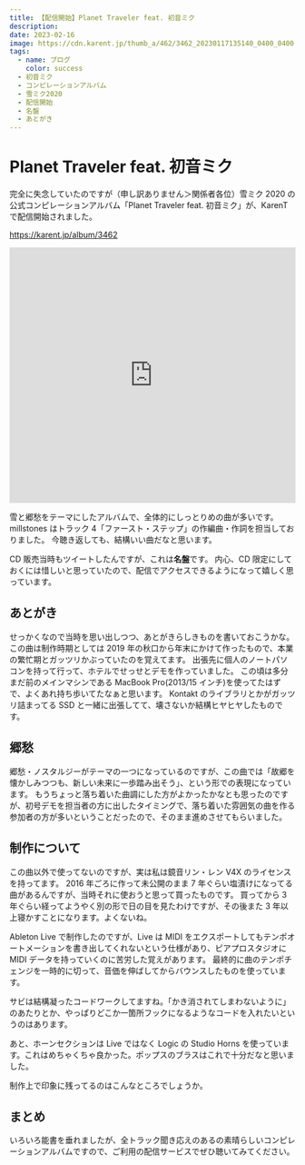 ```yaml
---
title: 【配信開始】Planet Traveler feat. 初音ミク
description:
date: 2023-02-16
image: https://cdn.karent.jp/thumb_a/462/3462_20230117135140_0400_0400.jpg
tags:
  - name: ブログ
    color: success
  - 初音ミク
  - コンピレーションアルバム
  - 雪ミク2020
  - 配信開始
  - 名盤
  - あとがき
---
```


# Planet Traveler feat. 初音ミク

完全に失念していたのですが（申し訳ありません＞関係者各位）雪ミク 2020 の公式コンピレーションアルバム「Planet Traveler feat. 初音ミク」が、KarenT で配信開始されました。

https://karent.jp/album/3462

<iframe allow="autoplay *; encrypted-media *; fullscreen *; clipboard-write" frameborder="0" height="450" style="width:100%;max-width:660px;overflow:hidden;background:transparent;" sandbox="allow-forms allow-popups allow-same-origin allow-scripts allow-storage-access-by-user-activation allow-top-navigation-by-user-activation" src="https://embed.music.apple.com/jp/album/planet-traveler-feat-hatsune-miku/1666229291"></iframe>

雪と郷愁をテーマにしたアルバムで、全体的にしっとりめの曲が多いです。
millstones はトラック 4「ファースト・ステップ」の作編曲・作詞を担当しておりました。
今聴き返しても、結構いい曲だなと思います。

CD 販売当時もツイートしたんですが、これは**名盤**です。
内心、CD 限定にしておくには惜しいと思っていたので、配信でアクセスできるようになって嬉しく思っています。

## あとがき

せっかくなので当時を思い出しつつ、あとがきらしきものを書いておこうかな。
この曲は制作時期としては 2019 年の秋口から年末にかけて作ったもので、本業の繁忙期とガッツリかぶっていたのを覚えてます。
出張先に個人のノートパソコンを持って行って、ホテルでせっせとデモを作っていました。
この頃は多分まだ前のメインマシンである MacBook Pro(2013/15 インチ)を使ってたはずで、よくあれ持ち歩いてたなぁと思います。
Kontakt のライブラリとかがガッツリ詰まってる SSD と一緒に出張してて、壊さないか結構ヒヤヒヤしたものです。

## 郷愁

郷愁・ノスタルジーがテーマの一つになっているのですが、この曲では「故郷を懐かしみつつも、新しい未来に一歩踏み出そう」、という形での表現になっています。
もうちょっと落ち着いた曲調にした方がよかったかなとも思ったのですが、初号デモを担当者の方に出したタイミングで、落ち着いた雰囲気の曲を作る参加者の方が多いということだったので、そのまま進めさせてもらいました。

## 制作について

この曲以外で使ってないのですが、実は私は鏡音リン・レン V4X のライセンスを持ってます。
2016 年ごろに作って未公開のまま 7 年ぐらい塩漬けになってる曲があるんですが、当時それに使おうと思って買ったものです。
買ってから 3 年ぐらい経ってようやく別の形で日の目を見たわけですが、その後また 3 年以上寝かすことになります。よくないね。

Ableton Live で制作したのですが、Live は MIDI をエクスポートしてもテンポオートメーションを書き出してくれないという仕様があり、ピアプロスタジオに MIDI データを持っていくのに苦労した覚えがあります。
最終的に曲のテンポチェンジを一時的に切って、音価を伸ばしてからバウンスしたものを使っています。

サビは結構凝ったコードワークしてますね。「かき消されてしまわないように」のあたりとか、やっぱりどこか一箇所フックになるようなコードを入れたいというのはあります。

あと、ホーンセクションは Live ではなく Logic の Studio Horns を使っています。これはめちゃくちゃ良かった。ポップスのブラスはこれで十分だなと思いました。

制作上で印象に残ってるのはこんなところでしょうか。

## まとめ

いろいろ能書を垂れましたが、全トラック聞き応えのあるの素晴らしいコンピレーションアルバムですので、ご利用の配信サービスでぜひ聴いてみてください。
